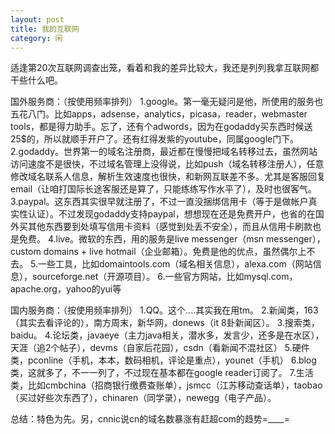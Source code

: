 ```yaml
---
layout: post
title: 我的互联网
category: 闲
---
```

适逢第20次互联网调查出笼，看着和我的差异比较大，我还是列列我拿互联网都干些什么吧。

国外服务商：（按使用频率排列）
1.google。第一毫无疑问是他，所使用的服务也五花八门。比如apps，adsense，analytics，picasa，reader，webmaster tools，都是得力助手。忘了，还有个adwords，因为在godaddy买东西时候送25$的，所以就顺手开户了。还有红得发紫的youtube，同属google门下。
2.godaddy。世界第一的域名注册商，最近都在慢慢把域名转移过去，虽然网站访问速度不是很快，不过域名管理上没得说，比如push（域名转移注册人），任意修改域名联系人信息，解析生效速度也很快，和新网互联差不多。尤其是客服回复email（让咱打国际长途客服还是算了，只能练练写作水平了），及时也很客气。
3.paypal。这东西其实很早就注册了，不过一直没捆绑信用卡（等于是做帐户真实性认证）。不过发现godaddy支持paypal，想想现在还是免费开户，也省的在国外买其他东西要到处填写信用卡资料（感觉到处丢不安全），而且从信用卡刷款也是免费。
4.live。微软的东西，用的服务是live messenger（msn messenger），custom domains + live hotmail（企业邮箱）。免费是他的优点，虽然偶尔上不去。
5.一些工具，比如domaintools.com（域名相关信息），alexa.com（网站信息），sourceforge.net（开源项目）。
6.一些官方网站，比如mysql.com，apache.org，yahoo的yui等

国内服务商：（按使用频率排列）
1.QQ。这个....其实我在用tm。
2.新闻类，163（其实去看评论的），南方周末，新华网，donews（it 8卦新闻区）。
3.搜索类，baidu。
4.论坛类，javaeye（主力java相关，潜水多，发言少，还多是在水区），天涯（追2个帖子），devms（自家后花园），csdn（看新闻不混社区）
5.硬件类，pconline（手机，本本，数码相机，评论是重点），younet（手机）
6.blog类，这就多了，不一一列了，不过现在基本都在google reader订阅了。
7.生活类，比如cmbchina（招商银行缴费查账单），jsmcc（江苏移动查话单），taobao（买过好些次东西了），chinaren（同学录），newegg（电子产品）。

总结：特色为先。另，cnnic说cn的域名数暴涨有赶超com的趋势=____=